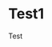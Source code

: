 <html>
 <head>
  <title> Landing Page </title>
 </head>
 <body>
  <h1> Test1 </h1>
   <p> Test </p>
 </body>
</html>
